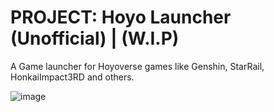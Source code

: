 # PROJECT: Hoyo Launcher (Unofficial) | (W.I.P)
A Game launcher for Hoyoverse games like Genshin, StarRail, HonkaiImpact3RD and others.

![image](https://user-images.githubusercontent.com/80595346/235354692-3342bec7-db7f-4711-9702-d5e9dcb82bf2.png)